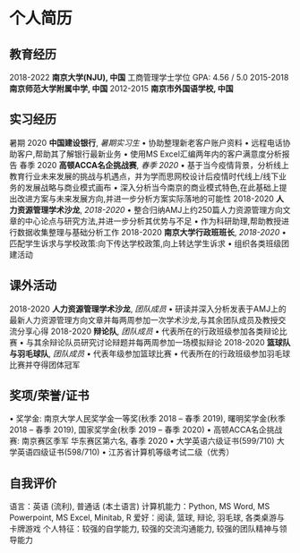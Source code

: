 # **个人简历**


## **教育经历**

2018-2022        **南京大学(NJU), 中国**
                           工商管理学士学位
                           GPA: 4.56 / 5.0
2015-2018        **南京师范大学附属中学, 中国**
2012-2015        **南京市外国语学校, 中国**

## **实习经历**
暑期 2020          **中国建设银行**, *暑期实习生*
                          •  协助整理新老客户账户资料
                          •  远程电话协助客户,帮助其了解银行最新业务
                          •  使用MS Excel汇编两年内的客户满意度分析报告
春季 2020          **高顿ACCA名企挑战赛**, *春季 2020*
                          •  基于当今疫情背景，分析线上教育行业未来发展的挑战与机遇点，并为学而思网校设计后疫情时代线上/线下业务的发展战略与商业模式画布
                          •  深入分析当今南京的商业模式特色,在此基础上提出改进方案与未来发展方向,并进一步分析方案实际落地的可能性
2018-2020         **人力资源管理学术沙龙**, *2018-2020*
                          •  整合归纳AMJ上约250篇人力资源管理方向文章的中心论点与研究方法,并进一步分析其优势与不足
                          •  作为科研助理,帮助教授进行数据收集整理与基础分析工作
2018-2020         **南京大学行政班班长**, *2018-2020*
                          •  匹配学生诉求与学校政策:向下传达学校政策,向上转达学生诉求
                          •  组织各类班级团建活动

## **课外活动**
2018-2020         **人力资源管理学术沙龙**, *团队成员*
                          •  研读并深入分析发表于AMJ上的最新人力资源管理方向文章并每两周参加一次学术沙龙,与其余团队成员及教授交流分享心得
2018-2020         **辩论队**, *团队成员*
                          •  代表所在的行政班级参加各类辩论比赛
                          •  与其余辩论队员研究讨论辩题并每两周参加一场模拟辩论
2018-2020         **篮球队与羽毛球队**, *团队成员*
                          •  代表年级参加篮球比赛
                          •  代表所在的行政班级参加羽毛球比赛并夺得团体冠军

## **奖项/荣誉/证书**
•  奖学金: 南京大学人民奖学金一等奖(秋季 2018 – 春季 2019), 曙明奖学金(秋季 2018 – 春季 2019), 国家奖学金(秋季 2019 – 春季 2020)
•  高顿ACCA名企挑战赛: 南京赛区季军 华东赛区第六名, 春季 2020
•  大学英语六级证书(599/710) 大学英语四级证书(598/710)
•  江苏省计算机等级考试二级（优秀）

## **自我评价**
语言：英语 (流利), 普通话 (本土语言)
计算机能力：Python, MS Word, MS Powerpoint, MS Excel, Minitab, R
爱好：阅读, 篮球, 辩论, 羽毛球, 各类桌游与卡牌游戏
个人特征：较强的自学能力, 较强的交流沟通能力, 较强的团队精神与领导能力


